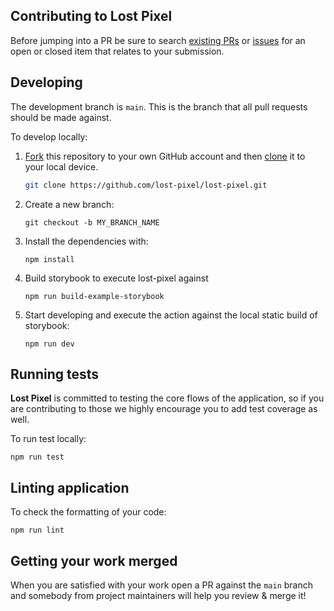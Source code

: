 ## Contributing to Lost Pixel

Before jumping into a PR be sure to search [existing PRs](https://github.com/lost-pixel/lost-pixel/pulls) or [issues](https://github.com/lost-pixel/lost-pixel/issues) for an open or closed item that relates to your submission.

## Developing

The development branch is `main`. This is the branch that all pull requests should be made against.

To develop locally:

1. [Fork](https://help.github.com/articles/fork-a-repo/) this repository to your
   own GitHub account and then
   [clone](https://help.github.com/articles/cloning-a-repository/) it to your local device.

   ```sh
   git clone https://github.com/lost-pixel/lost-pixel.git
   ```

2. Create a new branch:
   ```
   git checkout -b MY_BRANCH_NAME
   ```
3. Install the dependencies with:
   ```
   npm install
   ```
4. Build storybook to execute lost-pixel against 
    ```
    npm run build-example-storybook
    ```
4. Start developing and execute the action against the local static build of storybook:
   ```
   npm run dev
   ```

## Running tests
**Lost Pixel** is committed to testing the core flows of the application, so if you are contributing to those we highly encourage you to add test coverage as well.

To run test locally:

   ```
   npm run test 
   ```
## Linting application 

To check the formatting of your code:
   ```
   npm run lint
   ```

## Getting your work merged 
When you are satisfied with your work open a PR against the `main` branch and somebody from project maintainers will help you review & merge it!
